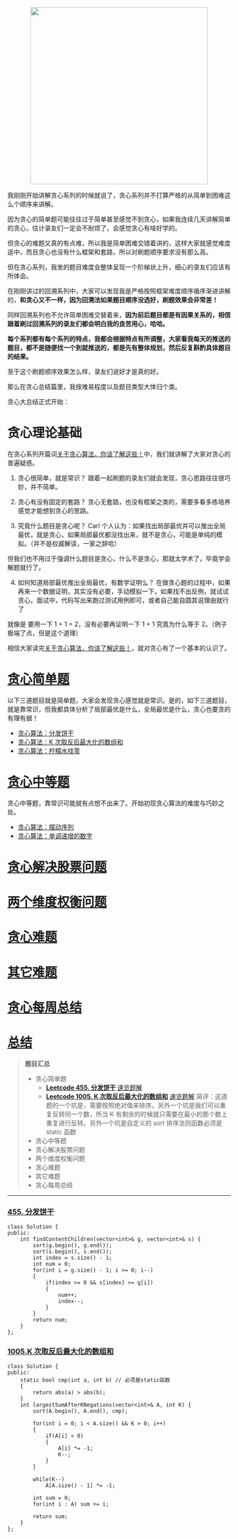 <p align='center'>
<img src="https://img-blog.csdnimg.cn/20201215214102642.png" width=400 >
</p>
我刚刚开始讲解贪心系列的时候就说了，贪心系列并不打算严格的从简单到困难这么个顺序来讲解。

因为贪心的简单题可能往往过于简单甚至感觉不到贪心，如果我连续几天讲解简单的贪心，估计录友们一定会不耐烦了，会感觉贪心有啥好学的。

但贪心的难题又真的有点难，所以我是简单困难交错着讲的，这样大家就感觉难度适中，而且贪心也没有什么框架和套路，所以对刷题顺序要求没有那么高。

但在贪心系列，我发的题目难度会整体呈现一个阶梯状上升，细心的录友们应该有所体会。

在刚刚讲过的回溯系列中，大家可以发现我是严格按照框架难度顺序循序渐进讲解的，**和贪心又不一样，因为回溯法如果题目顺序没选好，刷题效果会非常差！**

同样回溯系列也不允许简单困难交替着来，**因为前后题目都是有因果关系的，相信跟着刷过回溯系列的录友们都会明白我的良苦用心，哈哈。**

**每个系列都有每个系列的特点，我都会根据特点有所调整，大家看我每天的推送的题目，都不是随便找一个到就推送的，都是先有整体规划，然后反复斟酌具体题目的结果。**

至于这个刷题顺序效果怎么样，录友们说好才是真的好。

那么在贪心总结篇里，我按难易程度以及题目类型大体归个类。

贪心大总结正式开始：

# 贪心理论基础

在贪心系列开篇词[关于贪心算法，你该了解这些！](https://mp.weixin.qq.com/s?__biz=MzUxNjY5NTYxNA==&mid=2247485767&idx=1&sn=38e1b8e7b9f59f4a8dcaa0ffed545925&scene=21#wechat_redirect)中，我们就讲解了大家对贪心的普遍疑惑。

1. 贪心很简单，就是常识？
   跟着一起刷题的录友们就会发现，贪心思路往往很巧妙，并不简单。

2. 贪心有没有固定的套路？
   贪心无套路，也没有框架之类的，需要多看多练培养感觉才能想到贪心的思路。

3. 究竟什么题目是贪心呢？
   Carl 个人认为：如果找出局部最优并可以推出全局最优，就是贪心，如果局部最优都没找出来，就不是贪心，可能是单纯的模拟。（并不是权威解读，一家之辞哈）

但我们也不用过于强调什么题目是贪心，什么不是贪心，那就太学术了，毕竟学会解题就行了。

4. 如何知道局部最优推出全局最优，有数学证明么？
   在做贪心题的过程中，如果再来一个数据证明，其实没有必要，手动模拟一下，如果找不出反例，就试试贪心。面试中，代码写出来跑过测试用例即可，或者自己能自圆其说理由就行了

就像是 要用一下 1 + 1 = 2，没有必要再证明一下 1 + 1 究竟为什么等于 2。（例子极端了点，但是这个道理）

相信大家读完[关于贪心算法，你该了解这些！](https://mp.weixin.qq.com/s?__biz=MzUxNjY5NTYxNA==&mid=2247485767&idx=1&sn=38e1b8e7b9f59f4a8dcaa0ffed545925&scene=21#wechat_redirect)，就对贪心有了一个基本的认识了。

# [贪心简单题](#TopicSummary)

以下三道题目就是简单题，大家会发现贪心感觉就是常识。是的，如下三道题目，就是靠常识，但我都具体分析了局部最优是什么，全局最优是什么，贪心也要贪的有理有据！

- [贪心算法：分发饼干](https://mp.weixin.qq.com/s?__biz=MzUxNjY5NTYxNA==&mid=2247485783&idx=1&sn=8cbdef0e8e7ebe4e53f5e943ae3bebeb&scene=21#wechat_redirect)
- [贪心算法：K 次取反后最大化的数组和](https://mp.weixin.qq.com/s?__biz=MzUxNjY5NTYxNA==&mid=2247485903&idx=1&sn=dad129af4ef5e9ea9a2592698ddadec4&scene=21#wechat_redirect)
- [贪心算法：柠檬水找零](https://mp.weixin.qq.com/s?__biz=MzUxNjY5NTYxNA==&mid=2247486087&idx=1&sn=2be1a9e0a09e9907a782b830e01d9c79&scene=21#wechat_redirect)

# [贪心中等题](#TopicSummary)

贪心中等题，靠常识可能就有点想不出来了。开始初现贪心算法的难度与巧妙之处。

- [贪心算法：摆动序列](https://mp.weixin.qq.com/s?__biz=MzUxNjY5NTYxNA==&mid=2247485801&idx=1&sn=b9d69b9df171995701540c18d671a12b&scene=21#wechat_redirect)
- [贪心算法：单调递增的数字](https://mp.weixin.qq.com/s?__biz=MzUxNjY5NTYxNA==&mid=2247486277&idx=1&sn=35f19388d023294fcc7e8d25b85a2168&scene=21#wechat_redirect)

# [贪心解决股票问题](#TopicSummary)

# [两个维度权衡问题](#TopicSummary)

# [贪心难题](#TopicSummary)

# [其它难题](#TopicSummary)

# [贪心每周总结](#TopicSummary)

# [总结](#TopicSummary)

<a id="TopicSummary"></a>

> **题目汇总**
>
> - 贪心简单题
>   - **[Leetcode 455. 分发饼干](https://leetcode-cn.com/problems/assign-cookies/submissions/)** [速览题解](#455)
>   - **[Leetcode 1005. K 次取反后最大化的数组和](https://leetcode-cn.com/problems/maximize-sum-of-array-after-k-negations/submissions/)** [速览题解](#1005)
>     简评：这道题的一个坑是，需要按照绝对值来排序。另外一个坑是我们可以重复反转同一个数，所当 K 有剩余的时候就只需要在最小的那个数上重复进行反转。另外一个坑是自定义的 sort 排序法则函数必须是 static 函数
> - 贪心中等题
> - 贪心解决股票问题
> - 两个维度权衡问题
> - 贪心难题
> - 其它难题
> - 贪心每周总结

---

<a id="455"></a>

### [455. 分发饼干](#TopicSummary)

```C++{.line-numbers}
class Solution {
public:
    int findContentChildren(vector<int>& g, vector<int>& s) {
        sort(g.begin(), g.end());
        sort(s.begin(), s.end());
        int index = s.size() - 1;
        int num = 0;
        for(int i = g.size() - 1; i >= 0; i--)
        {
            if(index >= 0 && s[index] >= g[i])
            {
                num++;
                index--;
            }
        }
        return num;
    }
};
```

<a id="1005"></a>

### [1005.K 次取反后最大化的数组和](#TopicSummary)

```C++{.line-numbers}
class Solution {
public:
    static bool cmp(int a, int b) // 必须是static函数
    {
        return abs(a) > abs(b);
    }
    int largestSumAfterKNegations(vector<int>& A, int K) {
        sort(A.begin(), A.end(), cmp);

        for(int i = 0; i < A.size() && K > 0; i++)
        {
            if(A[i] < 0)
            {
                A[i] *= -1;
                K--;
            }
        }

        while(K--)
            A[A.size() - 1] *= -1;

        int sum = 0;
        for(int i : A) sum += i;

        return sum;
    }
};
```
